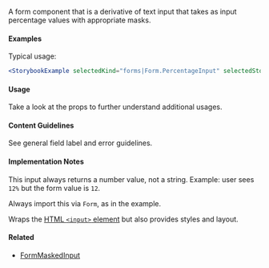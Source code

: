 A form component that is a derivative of text input that takes as input percentage values with appropriate masks.

#### Examples

Typical usage:

```jsx noeditor
<StorybookExample selectedKind="forms|Form.PercentageInput" selectedStory="default" />
```

#### Usage

Take a look at the props to further understand additional usages.

#### Content Guidelines

See general field label and error guidelines.

#### Implementation Notes

This input always returns a number value, not a string. Example: user sees `12%` but the form value is `12`.

Always import this via `Form`, as in the example.

Wraps the [HTML `<input>` element](https://developer.mozilla.org/en-US/docs/Web/HTML/Element/input) but also provides styles and layout.

#### Related

- [FormMaskedInput](#!/FormMaskedInput)

